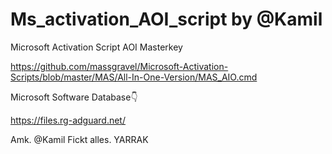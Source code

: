 # Ms_activation_AOI_script by @Kamil
Microsoft Activation Script AOI Masterkey


https://github.com/massgravel/Microsoft-Activation-Scripts/blob/master/MAS/All-In-One-Version/MAS_AIO.cmd

Microsoft Software Database👇

https://files.rg-adguard.net/

Amk. @Kamil Fickt alles. 
YARRAK 
